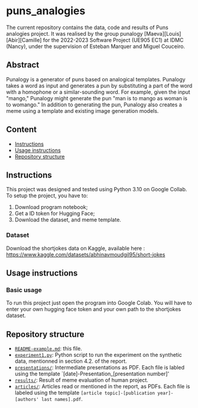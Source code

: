 # puns_analogies
The current repository contains the data, code and results of Puns analogies project.
It was realised by the group punalogy [Maeva][Louis][Abir][Camille] for the 2022-2023 Software Project (UE905 EC1) at IDMC (Nancy), under the supervision of Esteban Marquer and Miguel Couceiro.

## Abstract
Punalogy is a generator of puns based on analogical templates. Punalogy takes a word as input and generates a pun by substituting a part of the word with a homophone or a similar-sounding word. For example, given the input "mango," Punalogy might generate the pun "man is to mango as woman is to womango." In addition to generating the pun, Punalogy also creates a meme using a template and existing image generation models.

## Content
- [Instructions](#install-instructions)
- [Usage instructions](#usage-instruction)
- [Repository structure](#repository-structure)

## Instructions

This project was designed and tested using Python 3.10 on Google Collab.
To setup the project, you have to:
1. Download program notebook;
2. Get a ID token for Hugging Face;
3. Download the dataset, and meme template.

### Dataset
Download the shortjokes data on Kaggle, available here : https://www.kaggle.com/datasets/abhinavmoudgil95/short-jokes

## Usage instructions
### Basic usage
To run this project just open the program into Google Colab. You will have to enter your own hugging face token and your own path to the shortjokes dataset.

## Repository structure
- [`README-example.md`](/README-example.md): this file.
- [`experiment1.py`](/experiment1.py): Python script to run the experiment on the synthetic data, mentionned in section 4.2. of the report.
- [`presentations/`](/presentations/): Intermediate presentations as PDF. Each file is labled using the template `[date]-Presentation_[presentation number]'
- [`results/`](/results/): Result of meme evaluation of human project.
- [`articles/`](/articles/): Articles read or mentioned in the report, as PDFs. Each file is labeled using the template `[article topic]-[publication year]-[authors' last names].pdf`.
